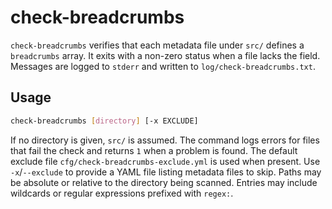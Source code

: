 # check-breadcrumbs

`check-breadcrumbs` verifies that each metadata file under `src/` defines a
`breadcrumbs` array. It exits with a non-zero status when a file lacks the
field. Messages are logged to `stderr` and written to
`log/check-breadcrumbs.txt`.

## Usage

```bash
check-breadcrumbs [directory] [-x EXCLUDE]
```

If no directory is given, `src/` is assumed. The command logs errors for files
that fail the check and returns `1` when a problem is found. The default
exclude file `cfg/check-breadcrumbs-exclude.yml` is used when present. Use
`-x`/`--exclude` to provide a YAML file listing metadata files to skip. Paths
may be absolute or relative to the directory being scanned. Entries may include
wildcards or regular expressions prefixed with `regex:`.

